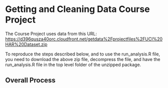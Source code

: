 #

# Getting and Cleaning Data Course Project

The Course Project uses data from this URL: https://d396qusza40orc.cloudfront.net/getdata%2Fprojectfiles%2FUCI%20HAR%20Dataset.zip 

To reproduce the steps described below, and to use the run_analysis.R file, you need to download the
above zip file, decompress the file, and have the run_analysis.R file in the top level folder of the unzipped 
package.

## Overall Process